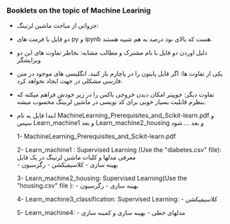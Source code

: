### Booklets on the topic of Machine Learinig
- جزواتی از مباحث ماشین لرنینگ:
- دو فایل با فرمت های  py و ipynb هست که بالای نود درصد به هم شبیه هستند. 
- دلیل اوردن دو فایل با نام مشترک و مطالب مشابه:  بخاطر تفاوت های این دو ویرایشگر 
- یکی از تفاوت ها: اگر فایل پایتون را در پاچارم باز کنید، انگلیسی های موجود در متن فارسی مشکلی در جهت ایجاد نخواهد کرد.
- تفاوت دیگر: جوپیتر امکان دیدن خروجی باکس را در زیر خودش فراهم میکنه که بنظرم قابلیت بسیار خوبی برای کد نویسی در ماشین لرنینگ محسوب میشه.


- ابتدا فایل به نام MachineLearning_Prerequisites_and_Scikit-learn.pdf و سپس Learn_machine1 و بعد  Learn_machine2_housing و بعد ... شود 


  1- MachineLearning_Prerequisites_and_Scikit-learn.pdf

  2- Learn_machine1 :
    Supervised Learning (Use the "diabetes.csv" file):
    معرفی مدلها و کلیات ماشین لرنینگ در یک فایل   
        - بهینه سازی
        - کلاسیفیکشن
        - رگرسیون


  3- Learn_machine2_housing: 
    Supervised Learning(Use the "housing.csv" file ):
      - بهینه سازی
      - رگرسیون

  4- Learn_machine3_classification:
    Supervised Learning:
        - کلاسیفیکشن

  5- Learn_machine4:
        - مدلهای خطی
        - بهینه سازی و  کمینه سازی
